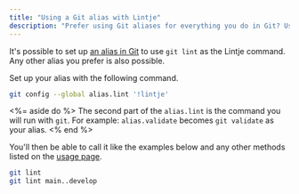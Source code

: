 ```yaml
---
title: "Using a Git alias with Lintje"
description: "Prefer using Git aliases for everything you do in Git? Use a Git alias to personalize how you call on Lintje on your computer."
---
```


It's possible to set up [an alias in Git](https://git-scm.com/book/en/v2/Git-Basics-Git-Aliases) to use `git lint` as the Lintje command. Any other alias you prefer is also possible.

Set up your alias with the following command.

```sh
git config --global alias.lint '!lintje'
```

<%= aside do %>
  The second part of the `alias.lint` is the command you will run with `git`. For example: `alias.validate` becomes `git validate` as your alias.
<% end %>

You'll then be able to call it like the examples below and any other methods listed on the [usage page](/docs/usage/).

```sh
git lint
git lint main..develop
```
